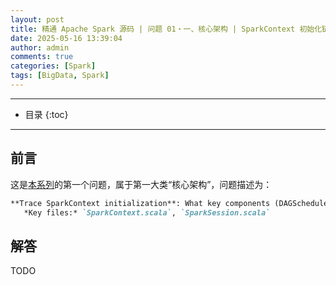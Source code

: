 ```yaml
---
layout: post
title: 精通 Apache Spark 源码 | 问题 01・一、核心架构 | SparkContext 初始化链路（DAGScheduler/TaskScheduler 与集群管理器交互）
date: 2025-05-16 13:39:04
author: admin
comments: true
categories: [Spark]
tags: [BigData, Spark]
---
```


<!-- more -->

---

* 目录
{:toc}
---

## 前言

这是[本系列](../master-in-apache-spark-with-source-code-00)的第一个问题，属于第一大类“核心架构”，问题描述为：

```markdown
**Trace SparkContext initialization**: What key components (DAGScheduler, TaskScheduler, SchedulerBackend) are created, and how do they interact with cluster managers (YARN/Kubernetes/Standalone)?  
   *Key files:* `SparkContext.scala`, `SparkSession.scala`
```

## 解答

TODO
